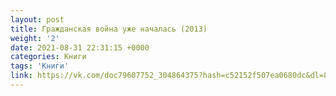```yaml
---
layout: post
title: Гражданская война уже началась (2013)
weight: '2'
date: 2021-08-31 22:31:15 +0000
categories: Книги
tags: 'Книги'
link: https://vk.com/doc79607752_304864375?hash=c52152f507ea0680dc&dl=8647a7671eb608f933
---
```

